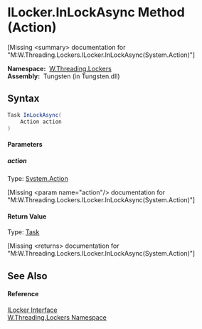 ILocker.InLockAsync Method (Action)
===================================
   
[Missing &lt;summary> documentation for "M:W.Threading.Lockers.ILocker.InLockAsync(System.Action)"]


  **Namespace:**  [W.Threading.Lockers][1]  
  **Assembly:**  Tungsten (in Tungsten.dll)

Syntax
------

```csharp
Task InLockAsync(
	Action action
)
```

#### Parameters

##### *action*
Type: [System.Action][2]  

[Missing &lt;param name="action"/> documentation for "M:W.Threading.Lockers.ILocker.InLockAsync(System.Action)"]


#### Return Value
Type: [Task][3]  

[Missing &lt;returns> documentation for "M:W.Threading.Lockers.ILocker.InLockAsync(System.Action)"]


See Also
--------

#### Reference
[ILocker Interface][4]  
[W.Threading.Lockers Namespace][1]  

[1]: ../README.md
[2]: http://msdn.microsoft.com/en-us/library/bb534741
[3]: http://msdn.microsoft.com/en-us/library/dd235678
[4]: README.md